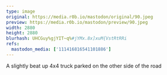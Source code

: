 ```yaml
---
type: image
original: https://media.r0b.io/mastodon/original/90.jpeg
preview: https://media.r0b.io/mastodon/preview/90.jpeg
width: 2880
height: 2880
blurhash: UHCGuy%gjYIT~q%#jYMx.8x]xuM{VstRtRRi
refs:
  mastodon_media: ['111416816541101886']
---
```


A slightly beat up 4x4 truck parked on the other side of the road 
